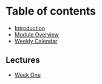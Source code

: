 # Table of contents

* [Introduction](README.md)
* [Module Overview](FM6102-module-overview.md)
* [Weekly Calendar](FM6102-weeklyCalendar.md)

## Lectures

* [Week One](lectures/FM6102-week1.md)